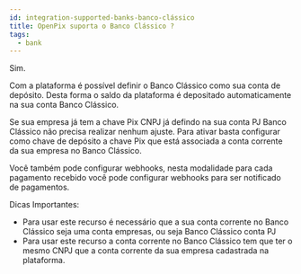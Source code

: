 ```yaml
---
id: integration-supported-banks-banco-clássico
title: OpenPix suporta o Banco Clássico ?
tags:
  - bank
---
```


Sim.

Com a plataforma é possível definir o Banco Clássico como sua conta de depósito. Desta forma o saldo da plataforma é depositado automaticamente na sua conta Banco Clássico.

Se sua empresa já tem a chave Pix CNPJ já defindo na sua conta PJ Banco Clássico não precisa realizar nenhum ajuste. Para ativar basta configurar como chave de depósito a chave Pix que está associada a conta corrente da sua empresa no Banco Clássico.

Você também pode configurar webhooks, nesta modalidade para cada pagamento recebido você pode configurar webhooks para ser notificado de pagamentos.

Dicas Importantes:

- Para usar este recurso é necessário que a sua conta corrente no Banco Clássico seja uma conta empresas, ou seja Banco Clássico conta PJ
- Para usar este recurso a conta corrente no Banco Clássico tem que ter o mesmo CNPJ que a conta corrente da sua empresa cadastrada na plataforma.
